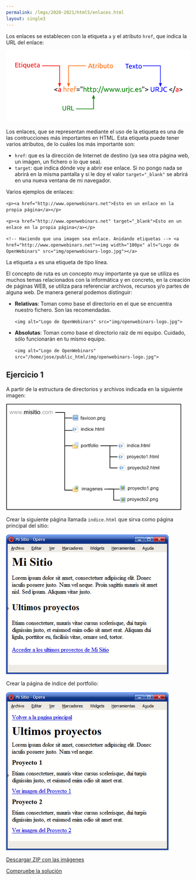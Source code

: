 ```yaml
---
permalink: /lmgs/2020-2021/html5/enlaces.html
layout: single3
---
```


Los enlaces se establecen con la etiqueta `a` y el atributo `href`, que indica la URL del enlace:

![html5](img/html-10.png)

Los enlaces, que se representan mediante el uso de la etiqueta es una de las contrucciones más importantes en HTML. Esta etiqueta puede tener varios atributos, de lo cuáles los más importante son:

* `href`: que es la dirección de Internet de destino (ya sea otra página web, un imágen, un fichero o lo que sea).
* `target`: que indica dónde voy a abrir ese enlace. Si no pongo nada se abrirá en la misma pantalla y si le doy el valor `target="_blank"` se abrirá en una nueva ventana de mi navegador.

Varios ejemplos de enlaces:

`<p><a href="http://www.openwebinars.net">Esto en un enlace en la propia página</a></p>`

`<p><a href="http://www.openwebinars.net" target="_blank">Esto en un enlace en la propia página</a></p>`

`<!-- Haciendo que una imagen sea enlace. Anidando etiquetas -->
<a href="http://www.openwebinars.net"><img width="100px" alt="Logo de OpenWebinars" src="img/openwebinars-logo.jpg"></a>`

La etiqueta `a` es una etiqueta de tipo línea.

El concepto de ruta es un concepto muy importante ya que se utiliza es muchos temas relacionados con la informática y en concreto, en la creación de páginas WEB, se utiliza para referenciar archivos, recursos y/o partes de alguna web. De manera general podemos distinguir:

* **Relativas**: Toman como base el directorio en el que se encuentra nuestro fichero. Son las recomendadas.

    `<img alt="Logo de OpenWebinars" src="img/openwebinars-logo.jpg">`

* **Absolutas**: Toman como base el directorio raíz de mi equipo. Cuidado, sólo funcionarán en tu mismo equipo.

    `<img alt="Logo de OpenWebinars" src="/home/jose/public_html/img/openwebinars-logo.jpg">`

## Ejercicio 1

A partir de la estructura de directorios y archivos indicada en la siguiente imagen:

![html5](img/enl1.gif)

Crear la siguiente página llamada `indice.html` que sirva como página principal del sitio:

![html5](img/e0602.gif)

Crear la página de índice del portfolio:

![html5](img/e0603.gif)

[Descargar ZIP con las imágenes](doc/imagenes.zip)

[Compruebe la solución](doc/solucion6.txt)
